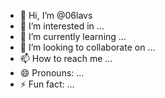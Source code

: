 - 👋 Hi, I’m @06lavs
- 👀 I’m interested in ...
- 🌱 I’m currently learning ...
- 💞️ I’m looking to collaborate on ...
- 📫 How to reach me ...
- 😄 Pronouns: ...
- ⚡ Fun fact: ...

<!---
06lavs/06lavs is a ✨ special ✨ repository because its `README.md` (this file) appears on your GitHub profile.
You can click the Preview link to take a look at your changes.
--->
